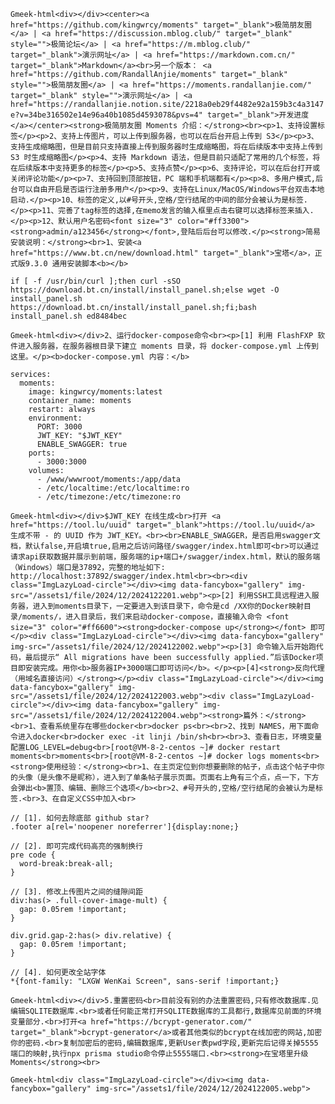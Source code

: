 `Gmeek-html<div></div><center><a href="https://github.com/kingwrcy/moments" target="_blank">极简朋友圈</a> | <a href="https://discussion.mblog.club/" target="_blank" style="">极简论坛</a> | <a href="https://m.mblog.club/" target="_blank">演示网址</a> | <a href="https://markdown.com.cn/" target="_blank">Markdown</a><br>另一个版本： <a href="https://github.com/RandallAnjie/moments" target="_blank" style="">极简朋友圈</a> | <a href="https://moments.randallanjie.com/" target="_blank" style="">演示网址</a> | <a href="https://randallanjie.notion.site/2218a0eb29f4482e92a159b3c4a3147e?v=34be316502e14e96a40b1085d4593078&pvs=4" target="_blank">开发进度</a></center><strong>极简朋友圈 Moments 介绍：</strong><br><p>1、支持设置标签</p><p>2、支持上传图片，可以上传到服务器，也可以在后台开启上传到 S3</p><p>3、支持生成缩略图，但是目前只支持直接上传到服务器时生成缩略图，将在后续版本中支持上传到 S3 时生成缩略图</p><p>4、支持 Markdown 语法，但是目前只适配了常用的几个标签，将在后续版本中支持更多的标签</p><p>5、支持点赞</p><p>6、支持评论，可以在后台打开或关闭评论功能</p><p>7、支持回到顶部按钮，PC 端和手机端都有</p><p>8、多用户模式,后台可以自由开启是否运行注册多用户</p><p>9、支持在Linux/MacOS/Windows平台双击本地启动.</p><p>10、标签的定义,以#号开头,空格/空行结尾的中间的部分会被认为是标签.</p><p>11、完善了tag标签的选择,在memo发言的输入框里点击右键可以选择标签来插入.</p><p>12、默认用户名密码<font size="3" color="#ff3300"><strong>admin/a123456</strong></font>,登陆后后台可以修改.</p><strong>简易安装说明：</strong><br>1、安装<a href="https://www.bt.cn/new/download.html" target="_blank">宝塔</a>，正式版9.3.0 通用安装脚本<b></b>`

```
if [ -f /usr/bin/curl ];then curl -sSO https://download.bt.cn/install/install_panel.sh;else wget -O install_panel.sh https://download.bt.cn/install/install_panel.sh;fi;bash install_panel.sh ed8484bec
```

`Gmeek-html<div></div>2、运行docker-compose命令<br><p>[1] 利用 FlashFXP 软件进入服务器，在服务器根目录下建立 moments 目录，将 docker-compose.yml 上传到这里。</p><b>docker-compose.yml 内容：</b>`

```
services:
  moments:
    image: kingwrcy/moments:latest
    container_name: moments
    restart: always
    environment:
      PORT: 3000
      JWT_KEY: "$JWT_KEY"
	  ENABLE_SWAGGER: true
    ports:
      - 3000:3000
    volumes:
      - /www/wwwroot/moments:/app/data
      - /etc/localtime:/etc/localtime:ro
      - /etc/timezone:/etc/timezone:ro
```

`Gmeek-html<div></div>$JWT_KEY 在线生成<br>打开 <a href="https://tool.lu/uuid" target="_blank">https://tool.lu/uuid</a> 生成不带 - 的 UUID 作为 JWT_KEY。<br><br>ENABLE_SWAGGER，是否启用swagger文档，默认false,开启填true,启用之后访问路径/swagger/index.html即可<br>可以通过请求api获取数据并展示到前端，服务端的ip+端口+/swagger/index.html，默认的服务端（Windows）端口是37892，完整的地址如下: http://localhost:37892/swagger/index.html<br><br><div class="ImgLazyLoad-circle"></div><img data-fancybox="gallery" img-src="/assets1/file/2024/12/2024122201.webp"><p>[2] 利用SSH工具远程进入服务器，进入到moments目录下，一定要进入到该目录下，命令是cd /XX你的Docker映射目录/moments/，进入目录后，我们来启动docker-compose，直接输入命令 <font size="3" color="#ff6600"><strong>docker-compose up</strong></font> 即可</p><div class="ImgLazyLoad-circle"></div><img data-fancybox="gallery" img-src="/assets1/file/2024/12/2024122002.webp"><p>[3] 命令输入后开始跑代码，最后提示“ All migrations have been successfully applied.”后该Docker项目即安装完成。用你<b>服务器IP+3000端口即可访问</b>。</p><p>[4]<strong>反向代理（用域名直接访问）</strong></p><div class="ImgLazyLoad-circle"></div><img data-fancybox="gallery" img-src="/assets1/file/2024/12/2024122003.webp"><div class="ImgLazyLoad-circle"></div><img data-fancybox="gallery" img-src="/assets1/file/2024/12/2024122004.webp"><strong>篇外：</strong><br>1、查看系统里存在哪些docker<br>docker ps<br><br>2、找到 NAMES，用下面命令进入docker<br>docker exec -it linji /bin/sh<br><br>3、查看日志，环境变量配置LOG_LEVEL=debug<br>[root@VM-8-2-centos ~]# docker restart moments<br>moments<br>[root@VM-8-2-centos ~]# docker logs moments<br><strong>使用经验：</strong><br>1、在主页定位到你想要删除的帖子，点击这个帖子中你的头像（是头像不是昵称），进入到了单条帖子展示页面。页面右上角有三个点，点一下，下方会弹出<b>置顶、编辑、删除三个选项</b><br>2、#号开头的,空格/空行结尾的会被认为是标签.<br>3、在自定义CSS中加入<br>`

```
// [1]. 如何去除底部 github star?
.footer a[rel='noopener noreferrer']{display:none;}

// [2]. 即可完成代码高亮的强制换行
pre code { 
  word-break:break-all; 
}

// [3]. 修改上传图片之间的缝隙间距
div:has(> .full-cover-image-mult) {
  gap: 0.05rem !important; 
}

div.grid.gap-2:has(> div.relative) {
  gap: 0.05rem !important; 
}

// [4]. 如何更改全站字体
*{font-family: "LXGW WenKai Screen", sans-serif !important;}
```

`Gmeek-html<div></div>5.重置密码<br>目前没有别的办法重置密码,只有修改数据库.见编辑SQLITE数据库.<br>或者任何能正常打开SQLITE数据库的工具都行,数据库见前面的环境变量部分.<br>打开<a href="https://bcrypt-generator.com/" target="_blank">bcrypt-generator</a>或者其他类似的bcrypt在线加密的网站,加密你的密码.<br>复制加密后的密码,编辑数据库,更新User表pwd字段,更新完后记得关掉5555端口的映射,执行npx prisma studio命令停止5555端口.<br><strong>在宝塔里升级 Moments</strong><br>`

`Gmeek-html<div class="ImgLazyLoad-circle"></div><img data-fancybox="gallery" img-src="/assets1/file/2024/12/2024122005.webp">`